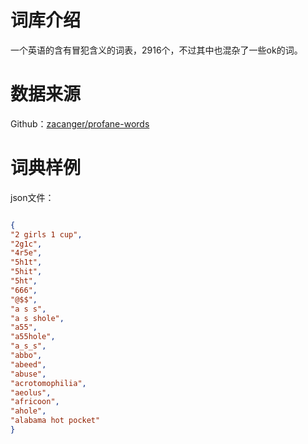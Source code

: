 # 词库介绍

一个英语的含有冒犯含义的词表，2916个，不过其中也混杂了一些ok的词。

# 数据来源
Github：[zacanger/profane-words](https://github.com/zacanger/profane-words)

# 词典样例

json文件：


```json

{
"2 girls 1 cup",
"2g1c",
"4r5e",
"5h1t",
"5hit",
"5ht",
"666",
"@$$",
"a s s",
"a s shole",
"a55",
"a55hole",
"a_s_s",
"abbo",
"abeed",
"abuse",
"acrotomophilia",
"aeolus",
"africoon",
"ahole",
"alabama hot pocket"
}